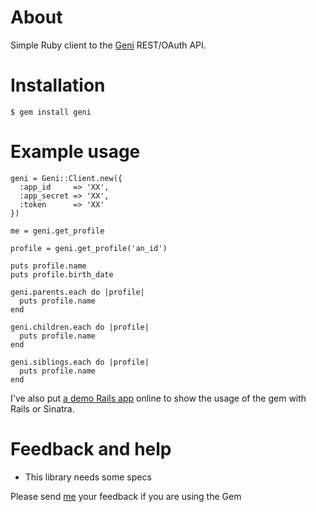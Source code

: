 # About

Simple Ruby client to the [Geni](http://www.geni.com) REST/OAuth API.

# Installation

    $ gem install geni

# Example usage

    geni = Geni::Client.new({
      :app_id     => 'XX',
      :app_secret => 'XX',
      :token      => 'XX'
    })

    me = geni.get_profile
    
    profile = geni.get_profile('an_id')
    
    puts profile.name
    puts profile.birth_date
    
    geni.parents.each do |profile|
      puts profile.name
    end
    
    geni.children.each do |profile|
      puts profile.name
    end
    
    geni.siblings.each do |profile|
      puts profile.name
    end

I've also put [a demo Rails app](https://github.com/aurels/geni-rails-example) online to show the usage of the gem with Rails or Sinatra.

# Feedback and help

+ This library needs some specs

Please send [me](http://aurelien.malisart.be) your feedback if you are using the Gem
